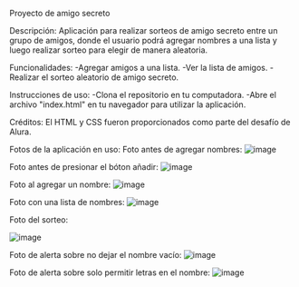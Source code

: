 Proyecto de amigo secreto

Descripción:
  Aplicación para realizar sorteos de amigo secreto entre un grupo de amigos, donde el usuario podrá agregar nombres a una lista y luego realizar sorteo para elegir de manera aleatoria.

Funcionalidades:
  -Agregar amigos a una lista.
  -Ver la lista de amigos.
  -Realizar el sorteo aleatorio de amigo secreto.

Instrucciones de uso:
  -Clona el repositorio en tu computadora.
  -Abre el archivo "index.html" en tu navegador para utilizar la aplicación.

Créditos:
  El HTML y CSS fueron proporcionados como parte del desafío de Alura.

Fotos de la aplicación en uso:
  Foto antes de agregar nombres:
  ![image](https://github.com/user-attachments/assets/06a324e0-af73-442a-a0bb-e3346395d948)

  Foto antes de presionar el bóton añadir:
  ![image](https://github.com/user-attachments/assets/d0567193-1599-4f40-890f-8588cc8f1495)

  Foto al agregar un nombre:
  ![image](https://github.com/user-attachments/assets/fa578d78-2e22-4add-a640-8aa1eb1cea25)

  Foto con una lista de nombres:
  ![image](https://github.com/user-attachments/assets/7a557386-1285-4cd8-bac1-aea126cf1813)

  Foto del sorteo:
  
  ![image](https://github.com/user-attachments/assets/b3ac1cf6-dd68-4607-9124-98d1348dee8a)

  Foto de alerta sobre no dejar el nombre vacío:
  ![image](https://github.com/user-attachments/assets/5c92e4bb-9a0c-46d3-a86e-da41654658d9)

  Foto de alerta sobre solo permitir letras en el nombre:
  ![image](https://github.com/user-attachments/assets/5f1044c6-e4bc-46ae-a507-8908f5524ca7)



